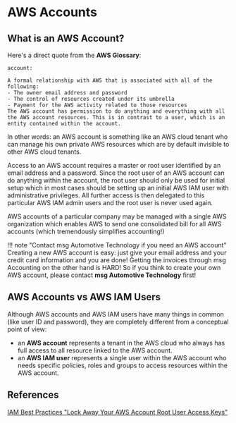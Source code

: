 # AWS Accounts

## What is an AWS Account?

Here's a direct quote from the __AWS Glossary__:

```
account:

A formal relationship with AWS that is associated with all of the following:
- The owner email address and password
- The control of resources created under its umbrella
- Payment for the AWS activity related to those resources
The AWS account has permission to do anything and everything with all the AWS account resources. This is in contrast to a user, which is an entity contained within the account.
```

In other words: an AWS account is something like an AWS cloud tenant who can manage his own private AWS resources
which are by default invisible to other AWS cloud tenants.

Access to an AWS account requires a master or root user identified by an email address and a password. Since the root user 
of an AWS account can do anything within the account, the root user should only be used for initial setup which in most 
cases should be setting up an initial AWS IAM user with administrative privileges. All further
access is then delegated to this particular AWS IAM admin users and the root user is never used again.

AWS accounts of a particular company may be managed with a single AWS organization which enables AWS to send one consolidated 
bill for all AWS accounts (which tremendously simplifies accounting!)

!!! note "Contact msg Automotive Technology if you need an AWS account"
    Creating a new AWS account is easy: just give your email address and your credit card information and you are done!
    Getting the invoices through msg Accounting on the other hand is HARD! So if you think to create your own AWS
    account, please contact __msg Automotive Technology__ first!
     
## AWS Accounts vs AWS IAM Users

Although AWS accounts and AWS IAM users have many things in common (like user ID and password), they are completely 
different from a conceptual point of view:

* an __AWS account__ represents a tenant in the AWS cloud who always has full access to all resource linked to the AWS account.
* an __AWS IAM user__ represents a single user within the AWS account who needs specific policies, roles and groups to access resources within the AWS account. 
## References

[IAM Best Practices "Lock Away Your AWS Account Root User Access Keys"](https://docs.aws.amazon.com/IAM/latest/UserGuide/best-practices.html#lock-away-credentials) 

